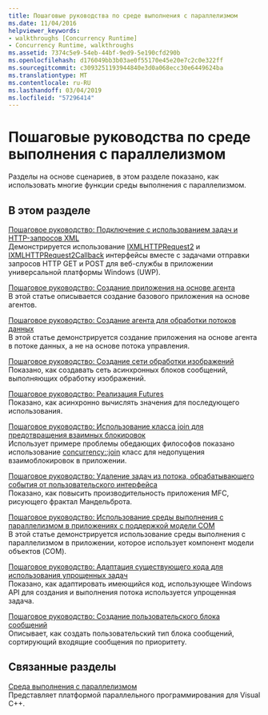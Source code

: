 ```yaml
---
title: Пошаговые руководства по среде выполнения с параллелизмом
ms.date: 11/04/2016
helpviewer_keywords:
- walkthroughs [Concurrency Runtime]
- Concurrency Runtime, walkthroughs
ms.assetid: 7374c5e9-54eb-44bf-9ed9-5e190cfd290b
ms.openlocfilehash: d176049bb3b03ae0f55170e45e20e7c2c0e322ff
ms.sourcegitcommit: c3093251193944840e3d0a068ecc30e6449624ba
ms.translationtype: MT
ms.contentlocale: ru-RU
ms.lasthandoff: 03/04/2019
ms.locfileid: "57296414"
---
```

# <a name="concurrency-runtime-walkthroughs"></a>Пошаговые руководства по среде выполнения с параллелизмом

Разделы на основе сценариев, в этом разделе показано, как использовать многие функции среды выполнения с параллелизмом.

## <a name="in-this-section"></a>В этом разделе

[Пошаговое руководство: Подключение с использованием задач и HTTP-запросов XML](../../parallel/concrt/walkthrough-connecting-using-tasks-and-xml-http-requests.md)<br/>
Демонстрируется использование [IXMLHTTPRequest2](/windows/desktop/api/msxml6/nn-msxml6-ixmlhttprequest2) и [IXMLHTTPRequest2Callback](/windows/desktop/api/msxml6/nn-msxml6-ixmlhttprequest2callback) интерфейсы вместе с задачами отправки запросов HTTP GET и POST для веб-службы в приложении универсальной платформы Windows (UWP).

[Пошаговое руководство: Создание приложения на основе агента](../../parallel/concrt/walkthrough-creating-an-agent-based-application.md)<br/>
В этой статье описывается создание базового приложения на основе агентов.

[Пошаговое руководство: Создание агента для обработки потоков данных](../../parallel/concrt/walkthrough-creating-a-dataflow-agent.md)<br/>
В этой статье демонстрируется создание приложения на основе агента в потоке данных, а не на основе потока управления.

[Пошаговое руководство: Создание сети обработки изображений](../../parallel/concrt/walkthrough-creating-an-image-processing-network.md)<br/>
Показано, как создавать сеть асинхронных блоков сообщений, выполняющих обработку изображений.

[Пошаговое руководство: Реализация Futures](../../parallel/concrt/walkthrough-implementing-futures.md)<br/>
Показано, как асинхронно вычислять значения для последующего использования.

[Пошаговое руководство: Использование класса join для предотвращения взаимных блокировок](../../parallel/concrt/walkthrough-using-join-to-prevent-deadlock.md)<br/>
Использует примере проблемы обедающих философов показано использование [concurrency::join](../../parallel/concrt/reference/join-class.md) класс для недопущения взаимоблокировок в приложении.

[Пошаговое руководство: Удаление задач из потока, обрабатывающего события от пользовательского интерфейса](../../parallel/concrt/walkthrough-removing-work-from-a-user-interface-thread.md)<br/>
Показано, как повысить производительность приложения MFC, рисующего фрактал Мандельброта.

[Пошаговое руководство: Использование среды выполнения с параллелизмом в приложениях с поддержкой модели COM](../../parallel/concrt/walkthrough-using-the-concurrency-runtime-in-a-com-enabled-application.md)<br/>
В этой статье демонстрируется использование среды выполнения с параллелизмом в приложении, которое использует компонент модели объектов (COM).

[Пошаговое руководство: Адаптация существующего кода для использования упрощенных задач](../../parallel/concrt/walkthrough-adapting-existing-code-to-use-lightweight-tasks.md)<br/>
Показано, как адаптировать имеющийся код, использующее Windows API для создания и выполнения потока используется упрощенная задача.

[Пошаговое руководство: Создание пользовательского блока сообщений](../../parallel/concrt/walkthrough-creating-a-custom-message-block.md)<br/>
Описывает, как создать пользовательский тип блока сообщений, сортирующий входящие сообщения по приоритету.

## <a name="related-sections"></a>Связанные разделы

[Среда выполнения с параллелизмом](../../parallel/concrt/concurrency-runtime.md)<br/>
Представляет платформой параллельного программирования для Visual C++.
